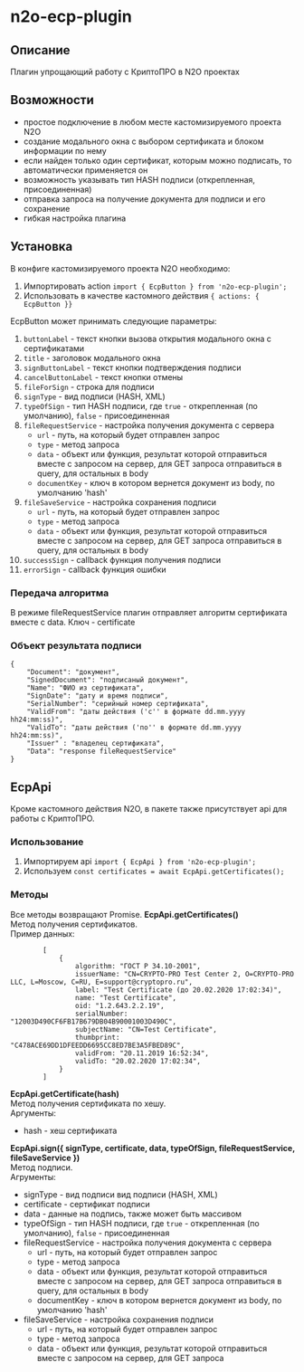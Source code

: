 # n2o-ecp-plugin

## Описание
Плагин упрощающий работу с КриптоПРО в N2O проектах

## Возможности
* простое подключение в любом месте кастомизируемого проекта N2O
* создание модального окна с выбором сертификата и блоком информации по нему
* если найден только один сертификат, которым можно подписать, то автоматически применяется он
* возможность указывать тип HASH подписи (открепленная, присоединенная)
* отправка запроса на получение документа для подписи и его сохранение
* гибкая настройка плагина

## Установка
В конфиге кастомизируемого проекта N2O необходимо:
1. Импортировать action ``import { EcpButton } from 'n2o-ecp-plugin';``
2. Использовать в качестве кастомного действия ``{ actions: { EcpButton }}``

EcpButton может принимать следующие параметры:
1. ``buttonLabel`` - текст кнопки вызова открытия модального окна с сертификатами
2. ``title`` - заголовок модального окна
3. ``signButtonLabel`` - текст кнопки подтверждения подписи
4. ``cancelButtonLabel`` - текст кнопки отмены
5. ``fileForSign`` - строка для подписи
6. ``signType`` - вид подписи (HASH, XML)
7. ``typeOfSign`` - тип HASH подписи, где ``true`` - открепленная (по умолчанию), ``false`` - присоединенная
8. ``fileRequestService`` - настройка получения документа с сервера
    * ``url`` - путь, на который будет отправлен запрос
    * ``type`` - метод запроса
    * ``data`` - объект или функция, результат которой отправиться вместе с запросом на сервер, для GET запроса отправиться в query, для остальных в body
    * ``documentKey`` - ключ в котором вернется документ из body, по умолчанию 'hash'
9.  ``fileSaveService`` - настройка сохранения подписи
    * ``url`` - путь, на который будет отправлен запрос
    * ``type`` - метод запроса
    * ``data`` - объект или функция, результат которой отправиться вместе с запросом на сервер, для GET запроса отправиться в query, для остальных в body
10. ``successSign`` - callback функция получения подписи
11. ``errorSign`` - callback функция ошибки

### Передача алгоритма
В режиме fileRequestService плагин отправляет алгоритм сертификата вместе с data. Ключ - certificate

### Объект результата подписи

    {
        "Document": "документ",
        "SignedDocument": "подписаный документ",
        "Name": "ФИО из сертификата", 
        "SignDate": "дату и время подписи", 
        "SerialNumber": "серийный номер сертификата", 
        "ValidFrom": "даты действия ('с'' в формате dd.mm.yyyy hh24:mm:ss)", 
        "ValidTo": "даты действия ('по'' в формате dd.mm.yyyy hh24:mm:ss)", 
        "Issuer" : "владелец сертификата",
        "Data": "response fileRequestService"
    }


## EcpApi
Кроме кастомного действия N2O, в пакете также присутствует api для работы с КриптоПРО. 

### Использование
1. Импортируем api ``import { EcpApi } from 'n2o-ecp-plugin';``
2.  Используем ``const certificates = await EcpApi.getCertificates();``

### Методы
Все методы возвращают Promise.
**EcpApi.getCertificates()**  
Метод получения сертификатов.     
Пример данных:

            [
                {
                    algorithm: "ГОСТ Р 34.10-2001",
                    issuerName: "CN=CRYPTO-PRO Test Center 2, O=CRYPTO-PRO LLC, L=Moscow, C=RU, E=support@cryptopro.ru",
                    label: "Test Certificate (до 20.02.2020 17:02:34)",
                    name: "Test Certificate",
                    oid: "1.2.643.2.2.19",
                    serialNumber: "12003D490CF6FB17B679DB04B90001003D490C",
                    subjectName: "CN=Test Certificate",
                    thumbprint: "C478ACE69DD1DFEEDD6695CC8ED7BE3A5FBED89C",
                    validFrom: "20.11.2019 16:52:34",
                    validTo: "20.02.2020 17:02:34",
                }
            ]

**EcpApi.getCertificate(hash)**  
Метод получения сертификата по хешу.  
Аргументы:
* hash - хеш сертификата

**EcpApi.sign({ signType, certificate, data, typeOfSign, fileRequestService, fileSaveService })**  
Метод подписи.   
Агрументы:
* signType - вид подписи вид подписи (HASH, XML)
* certificate - сертификат подписи
* data - данные на подпись, также может быть массивом
* typeOfSign - тип HASH подписи, где ``true`` - открепленная (по умолчанию), ``false`` - присоединенная
* fileRequestService - настройка получения документа с сервера
    * url - путь, на который будет отправлен запрос
    * type - метод запроса
    * data - объект или функция, результат которой отправиться вместе с запросом на сервер, для GET запроса отправиться в query, для остальных в body
    * documentKey - ключ в котором вернется документ из body, по умолчанию 'hash'
* fileSaveService - настройка сохранения подписи
    * url - путь, на который будет отправлен запрос
    * type - метод запроса
    * data - объект или функция, результат которой отправиться вместе с запросом на сервер, для GET запроса 